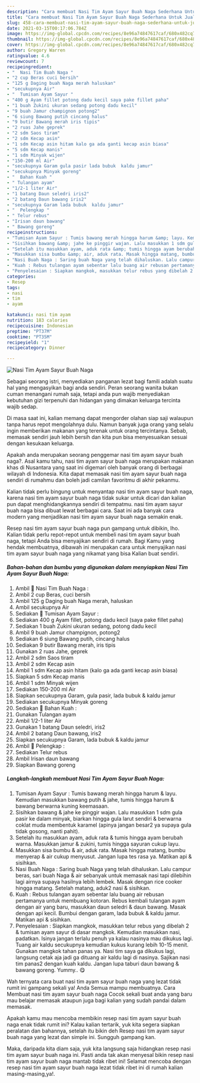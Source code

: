 ```yaml
---
description: "Cara membuat Nasi Tim Ayam Sayur Buah Naga Sederhana Untuk Jualan"
title: "Cara membuat Nasi Tim Ayam Sayur Buah Naga Sederhana Untuk Jualan"
slug: 458-cara-membuat-nasi-tim-ayam-sayur-buah-naga-sederhana-untuk-jualan
date: 2021-03-15T00:17:06.784Z
image: https://img-global.cpcdn.com/recipes/8e96a74847617caf/680x482cq70/nasi-tim-ayam-sayur-buah-naga-foto-resep-utama.jpg
thumbnail: https://img-global.cpcdn.com/recipes/8e96a74847617caf/680x482cq70/nasi-tim-ayam-sayur-buah-naga-foto-resep-utama.jpg
cover: https://img-global.cpcdn.com/recipes/8e96a74847617caf/680x482cq70/nasi-tim-ayam-sayur-buah-naga-foto-resep-utama.jpg
author: Gregory Warren
ratingvalue: 4.6
reviewcount: 7
recipeingredient:
- "  Nasi Tim Buah Naga "
- "2 cup Beras cuci bersih"
- "125 g Daging buah Naga merah haluskan"
- "secukupnya Air"
- "  Tumisan Ayam Sayur "
- "400 g Ayam fillet potong dadu kecil saya pake fillet paha"
- "1 buah Zukini ukuran sedang potong dadu kecil"
- "9 buah Jamur champignon potong2"
- "6 siung Bawang putih cincang halus"
- "9 butir Bawang merah iris tipis"
- "2 ruas Jahe geprek"
- "2 sdm Saos tiram"
- "2 sdm Kecap asin"
- "1 sdm Kecap asin hitam kalo ga ada ganti kecap asin biasa"
- "5 sdm Kecap manis"
- "1 sdm Minyak wijen"
- "150-200 ml Air"
- "secukupnya Garam gula pasir lada bubuk  kaldu jamur"
- "secukupnya Minyak goreng"
- "  Bahan Kuah "
- " Tulangan ayam"
- "1/2-1 liter Air"
- "1 batang Daun seledri iris2"
- "2 batang Daun bawang iris2"
- "secukupnya Garam lada bubuk  kaldu jamur"
- "  Pelengkap "
- " Telur rebus"
- "Irisan daun bawang"
- " Bawang goreng"
recipeinstructions:
- "Tumisan Ayam Sayur : Tumis bawang merah hingga harum &amp; layu. Kemudian masukkan bawang putih &amp; jahe, tumis hingga harum &amp; bawang berwarna kuning keemasaan."
- "Sisihkan bawang &amp; jahe ke pinggir wajan. Lalu masukkan 1 sdm gula pasir ke dalam minyak, biarkan hingga gula larut sendiri &amp; berwarna coklat muda membentuk karamel (apinya jangan besar2 ya supaya gula tidak gosong, nanti pahit)."
- "Setelah itu masukkan ayam, aduk rata &amp; tumis hingga ayam berubah warna. Masukkan jamur &amp; zukini, tumis hingga sayuran cukup layu."
- "Masukkan sisa bumbu &amp; air, aduk rata. Masak hingga matang, bumbu menyerap &amp; air cukup menyusut. Jangan lupa tes rasa ya. Matikan api &amp; sisihkan."
- "Nasi Buah Naga : Saring buah Naga yang telah dihaluskan. Lalu campur beras, sari buah Naga &amp; air sebanyak untuk memasak nasi tapi dilebihin lagi airnya supaya hasilnya lebih lembek. Masak dengan rice cooker hingga matang. Setelah matang, aduk2 nasi &amp; sisihkan."
- "Kuah : Rebus tulangan ayam sebentar lalu buang air rebusan pertamanya untuk membuang kotoran. Rebus kembali tulangan ayam dengan air yang baru, masukkan daun seledri &amp; daun bawang. Masak dengan api kecil. Bumbui dengan garam, lada bubuk &amp; kaldu jamur. Matikan api &amp; sisihkan."
- "Penyelesaian : Siapkan mangkok, masukkan telur rebus yang dibelah 2 &amp; tumisan ayam sayur di dasar mangkok. Kemudian masukkan nasi, padatkan. Isinya jangan terlalu penuh ya kalau nasinya mau dikukus lagi. Tuang air kaldu secukupnya kemudian kukus kurang lebih 10-15 menit. Gunakan mangkok tahan panas ya. Nasi tim saya ga dikukus lagi, langsung cetak aja jadi ga dituang air kaldu lagi di nasinya. Sajikan nasi tim panas2 dengan kuah kaldu. Jangan lupa taburi daun bawang &amp; bawang goreng. Yummy.. 😋"
categories:
- Resep
tags:
- nasi
- tim
- ayam

katakunci: nasi tim ayam 
nutrition: 183 calories
recipecuisine: Indonesian
preptime: "PT37M"
cooktime: "PT35M"
recipeyield: "1"
recipecategory: Dinner

---
```



![Nasi Tim Ayam Sayur Buah Naga](https://img-global.cpcdn.com/recipes/8e96a74847617caf/680x482cq70/nasi-tim-ayam-sayur-buah-naga-foto-resep-utama.jpg)

Sebagai seorang istri, menyediakan panganan lezat bagi famili adalah suatu hal yang mengasyikan bagi anda sendiri. Peran seorang  wanita bukan cuman menangani rumah saja, tetapi anda pun wajib menyediakan kebutuhan gizi terpenuhi dan hidangan yang dimakan keluarga tercinta wajib sedap.

Di masa  saat ini, kalian memang dapat mengorder olahan siap saji walaupun tanpa harus repot mengolahnya dulu. Namun banyak juga orang yang selalu ingin memberikan makanan yang terenak untuk orang tercintanya. Sebab, memasak sendiri jauh lebih bersih dan kita pun bisa menyesuaikan sesuai dengan kesukaan keluarga. 



Apakah anda merupakan seorang penggemar nasi tim ayam sayur buah naga?. Asal kamu tahu, nasi tim ayam sayur buah naga merupakan makanan khas di Nusantara yang saat ini digemari oleh banyak orang di berbagai wilayah di Indonesia. Kita dapat memasak nasi tim ayam sayur buah naga sendiri di rumahmu dan boleh jadi camilan favoritmu di akhir pekanmu.

Kalian tidak perlu bingung untuk menyantap nasi tim ayam sayur buah naga, karena nasi tim ayam sayur buah naga tidak sukar untuk dicari dan kalian pun dapat menghidangkannya sendiri di tempatmu. nasi tim ayam sayur buah naga bisa dibuat lewat berbagai cara. Saat ini ada banyak cara modern yang menjadikan nasi tim ayam sayur buah naga semakin enak.

Resep nasi tim ayam sayur buah naga pun gampang untuk dibikin, lho. Kalian tidak perlu repot-repot untuk membeli nasi tim ayam sayur buah naga, tetapi Anda bisa menyajikan sendiri di rumah. Bagi Kamu yang hendak membuatnya, dibawah ini merupakan cara untuk menyajikan nasi tim ayam sayur buah naga yang nikamat yang bisa Kalian buat sendiri.

<!--inarticleads1-->

##### Bahan-bahan dan bumbu yang digunakan dalam menyiapkan Nasi Tim Ayam Sayur Buah Naga:

1. Ambil  🍙 Nasi Tim Buah Naga :
1. Ambil 2 cup Beras, cuci bersih
1. Ambil 125 g Daging buah Naga merah, haluskan
1. Ambil secukupnya Air
1. Sediakan  🍄 Tumisan Ayam Sayur :
1. Sediakan 400 g Ayam fillet, potong dadu kecil (saya pake fillet paha)
1. Sediakan 1 buah Zukini ukuran sedang, potong dadu kecil
1. Ambil 9 buah Jamur champignon, potong2
1. Sediakan 6 siung Bawang putih, cincang halus
1. Sediakan 9 butir Bawang merah, iris tipis
1. Gunakan 2 ruas Jahe, geprek
1. Ambil 2 sdm Saos tiram
1. Ambil 2 sdm Kecap asin
1. Ambil 1 sdm Kecap asin hitam (kalo ga ada ganti kecap asin biasa)
1. Siapkan 5 sdm Kecap manis
1. Ambil 1 sdm Minyak wijen
1. Sediakan 150-200 ml Air
1. Siapkan secukupnya Garam, gula pasir, lada bubuk &amp; kaldu jamur
1. Sediakan secukupnya Minyak goreng
1. Sediakan  🥣 Bahan Kuah :
1. Gunakan  Tulangan ayam
1. Ambil 1/2-1 liter Air
1. Gunakan 1 batang Daun seledri, iris2
1. Ambil 2 batang Daun bawang, iris2
1. Siapkan secukupnya Garam, lada bubuk &amp; kaldu jamur
1. Ambil  🥚 Pelengkap :
1. Sediakan  Telur rebus
1. Ambil Irisan daun bawang
1. Siapkan  Bawang goreng




<!--inarticleads2-->

##### Langkah-langkah membuat Nasi Tim Ayam Sayur Buah Naga:

1. Tumisan Ayam Sayur : Tumis bawang merah hingga harum &amp; layu. Kemudian masukkan bawang putih &amp; jahe, tumis hingga harum &amp; bawang berwarna kuning keemasaan.
1. Sisihkan bawang &amp; jahe ke pinggir wajan. Lalu masukkan 1 sdm gula pasir ke dalam minyak, biarkan hingga gula larut sendiri &amp; berwarna coklat muda membentuk karamel (apinya jangan besar2 ya supaya gula tidak gosong, nanti pahit).
1. Setelah itu masukkan ayam, aduk rata &amp; tumis hingga ayam berubah warna. Masukkan jamur &amp; zukini, tumis hingga sayuran cukup layu.
1. Masukkan sisa bumbu &amp; air, aduk rata. Masak hingga matang, bumbu menyerap &amp; air cukup menyusut. Jangan lupa tes rasa ya. Matikan api &amp; sisihkan.
1. Nasi Buah Naga : Saring buah Naga yang telah dihaluskan. Lalu campur beras, sari buah Naga &amp; air sebanyak untuk memasak nasi tapi dilebihin lagi airnya supaya hasilnya lebih lembek. Masak dengan rice cooker hingga matang. Setelah matang, aduk2 nasi &amp; sisihkan.
1. Kuah : Rebus tulangan ayam sebentar lalu buang air rebusan pertamanya untuk membuang kotoran. Rebus kembali tulangan ayam dengan air yang baru, masukkan daun seledri &amp; daun bawang. Masak dengan api kecil. Bumbui dengan garam, lada bubuk &amp; kaldu jamur. Matikan api &amp; sisihkan.
1. Penyelesaian : Siapkan mangkok, masukkan telur rebus yang dibelah 2 &amp; tumisan ayam sayur di dasar mangkok. Kemudian masukkan nasi, padatkan. Isinya jangan terlalu penuh ya kalau nasinya mau dikukus lagi. Tuang air kaldu secukupnya kemudian kukus kurang lebih 10-15 menit. Gunakan mangkok tahan panas ya. Nasi tim saya ga dikukus lagi, langsung cetak aja jadi ga dituang air kaldu lagi di nasinya. Sajikan nasi tim panas2 dengan kuah kaldu. Jangan lupa taburi daun bawang &amp; bawang goreng. Yummy.. 😋




Wah ternyata cara buat nasi tim ayam sayur buah naga yang lezat tidak rumit ini gampang sekali ya! Anda Semua mampu membuatnya. Cara Membuat nasi tim ayam sayur buah naga Cocok sekali buat anda yang baru mau belajar memasak ataupun juga bagi kalian yang sudah pandai dalam memasak.

Apakah kamu mau mencoba membikin resep nasi tim ayam sayur buah naga enak tidak rumit ini? Kalau kalian tertarik, yuk kita segera siapkan peralatan dan bahannya, setelah itu bikin deh Resep nasi tim ayam sayur buah naga yang lezat dan simple ini. Sungguh gampang kan. 

Maka, daripada kita diam saja, yuk kita langsung saja hidangkan resep nasi tim ayam sayur buah naga ini. Pasti anda tak akan menyesal bikin resep nasi tim ayam sayur buah naga mantab tidak ribet ini! Selamat mencoba dengan resep nasi tim ayam sayur buah naga lezat tidak ribet ini di rumah kalian masing-masing,ya!.


